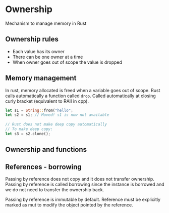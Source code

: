 # Ownership 
Mechanism to manage memory in Rust

## Ownership rules
- Each value has its owner 
- There can be one owner at a time 
- When owner goes out of scope the value is dropped 

## Memory management 
In rust, memory allocated is freed when a variable goes out of scope. 
Rust calls automatically a function called ``drop``. Called automatically at closing curly bracket (equivalent to RAII in cpp). 

```Rust
let s1 = String::from("hello"; 
let s2 = s1; // Moved! s1 is now not available 
	
// Rust does not make deep copy automatically 
// To make deep copy: 
let s3 = s2.clone(); 
```

## Ownership and functions 

## References - borrowing 
Passing by reference does not copy and it does not transfer ownership. 
Passing by reference is called borrowing since the instance is borrowed and we do not need to transfer the ownership back. 

Passing by reference is immutable by default. Reference must be explicitly marked as mut to modify the object pointed by the reference. 


